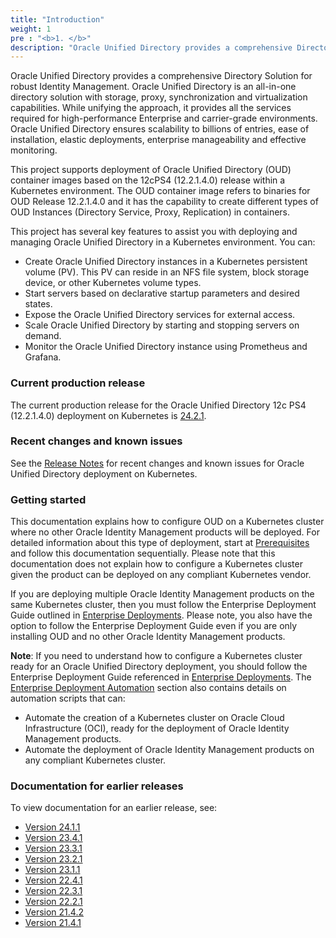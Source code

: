 ```yaml
---
title: "Introduction"
weight: 1
pre : "<b>1. </b>"
description: "Oracle Unified Directory provides a comprehensive Directory Solution for robust Identity Management"
---
```


Oracle Unified Directory provides a comprehensive Directory Solution for robust Identity Management.
Oracle Unified Directory is an all-in-one directory solution with storage, proxy, synchronization and virtualization capabilities. While unifying the approach, it provides all the services required for high-performance Enterprise and carrier-grade environments. Oracle Unified Directory ensures scalability to billions of entries, ease of installation, elastic deployments, enterprise manageability and effective monitoring.

This project supports deployment of Oracle Unified Directory (OUD) container images based on the 12cPS4 (12.2.1.4.0) release within a Kubernetes environment. The OUD container image refers to binaries for OUD Release 12.2.1.4.0 and it has the capability to create different types of OUD Instances (Directory Service, Proxy, Replication) in containers.

This project has several key features to assist you with deploying and managing Oracle Unified Directory in a Kubernetes environment. You can:

* Create Oracle Unified Directory instances in a Kubernetes persistent volume (PV). This PV can reside in an NFS file system, block storage device, or other Kubernetes volume types.
* Start servers based on declarative startup parameters and desired states.
* Expose the Oracle Unified Directory services for external access.
* Scale Oracle Unified Directory by starting and stopping servers on demand.
* Monitor the Oracle Unified Directory instance using Prometheus and Grafana.


### Current production release

The current production release for the Oracle Unified Directory 12c PS4 (12.2.1.4.0) deployment on Kubernetes is [24.2.1](https://github.com/oracle/fmw-kubernetes/releases).

### Recent changes and known issues

See the [Release Notes](../release-notes) for recent changes and known issues for Oracle Unified Directory deployment on Kubernetes.

### Getting started

This documentation explains how to configure OUD on a Kubernetes cluster where no other Oracle Identity Management products will be deployed. For detailed information about this type of deployment, start at [Prerequisites](../prerequisites) and follow this documentation sequentially. Please note that this documentation does not explain how to configure a Kubernetes cluster given the product can be deployed on any compliant Kubernetes vendor.

If you are deploying multiple Oracle Identity Management products on the same Kubernetes cluster, then you must follow the Enterprise Deployment Guide outlined in [Enterprise Deployments](../../enterprise-deployments). 
Please note, you also have the option to follow the Enterprise Deployment Guide even if you are only installing OUD and no other Oracle Identity Management products.

**Note**: If you need to understand how to configure a Kubernetes cluster ready for an Oracle Unified Directory deployment, you should follow the Enterprise Deployment Guide referenced in [Enterprise Deployments](../../enterprise-deployments). The [Enterprise Deployment Automation](../../enterprise-deployments/enterprise-deployment-automation) section also contains details on automation scripts that can:

   + Automate the creation of a Kubernetes cluster on Oracle Cloud Infrastructure (OCI), ready for the deployment of Oracle Identity Management products. 
   + Automate the deployment of Oracle Identity Management products on any compliant Kubernetes cluster.

### Documentation for earlier releases

To view documentation for an earlier release, see:

* [Version 24.1.1](https://oracle.github.io/fmw-kubernetes/24.1.1/idm-products/oud/)
* [Version 23.4.1](https://oracle.github.io/fmw-kubernetes/23.4.1/idm-products/oud/)
* [Version 23.3.1](https://oracle.github.io/fmw-kubernetes/23.3.1/idm-products/oud/)
* [Version 23.2.1](https://oracle.github.io/fmw-kubernetes/23.2.1/idm-products/oud/)
* [Version 23.1.1](https://oracle.github.io/fmw-kubernetes/23.1.1/idm-products/oud/)
* [Version 22.4.1](https://oracle.github.io/fmw-kubernetes/22.4.1/oud/)
* [Version 22.3.1](https://oracle.github.io/fmw-kubernetes/22.3.1/oud/)
* [Version 22.2.1](https://oracle.github.io/fmw-kubernetes/22.2.1/oud/)
* [Version 21.4.2](https://oracle.github.io/fmw-kubernetes/21.4.2/oud/)
* [Version 21.4.1](https://oracle.github.io/fmw-kubernetes/21.4.1/oud/)

